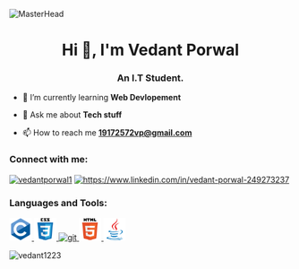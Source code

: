 ![MasterHead](https://i.pinimg.com/originals/21/b6/00/21b600ae0bb5aaa80429360069e41ef9.gif)

<h1 align="center">Hi 👋, I'm Vedant Porwal</h1>
<h3 align="center">An I.T Student.</h3>

- 🌱 I’m currently learning **Web Devlopement**

- 💬 Ask me about **Tech stuff**

- 📫 How to reach me **19172572vp@gmail.com**

<h3 align="left">Connect with me:</h3>
<p align="left">
<a href="https://twitter.com/vedantporwal1" target="blank"><img align="center" src="https://raw.githubusercontent.com/rahuldkjain/github-profile-readme-generator/master/src/images/icons/Social/twitter.svg" alt="vedantporwal1" height="30" width="40" /></a>
<a href="https://linkedin.com/in/https://www.linkedin.com/in/vedant-porwal-249273237" target="blank"><img align="center" src="https://raw.githubusercontent.com/rahuldkjain/github-profile-readme-generator/master/src/images/icons/Social/linked-in-alt.svg" alt="https://www.linkedin.com/in/vedant-porwal-249273237" height="30" width="40" /></a>
</p>

<h3 align="left">Languages and Tools:</h3>
<p align="left"> <a href="https://www.cprogramming.com/" target="_blank" rel="noreferrer"> <img src="https://raw.githubusercontent.com/devicons/devicon/master/icons/c/c-original.svg" alt="c" width="40" height="40"/> </a> <a href="https://www.w3schools.com/css/" target="_blank" rel="noreferrer"> <img src="https://raw.githubusercontent.com/devicons/devicon/master/icons/css3/css3-original-wordmark.svg" alt="css3" width="40" height="40"/> </a> <a href="https://git-scm.com/" target="_blank" rel="noreferrer"> <img src="https://www.vectorlogo.zone/logos/git-scm/git-scm-icon.svg" alt="git" width="40" height="40"/> </a> <a href="https://www.w3.org/html/" target="_blank" rel="noreferrer"> <img src="https://raw.githubusercontent.com/devicons/devicon/master/icons/html5/html5-original-wordmark.svg" alt="html5" width="40" height="40"/> </a> <a href="https://www.java.com" target="_blank" rel="noreferrer"> <img src="https://raw.githubusercontent.com/devicons/devicon/master/icons/java/java-original.svg" alt="java" width="40" height="40"/> </a> </p>

<p><img align="center" src="https://github-readme-streak-stats.herokuapp.com/?user=vedant1223&" alt="vedant1223" /></p>
